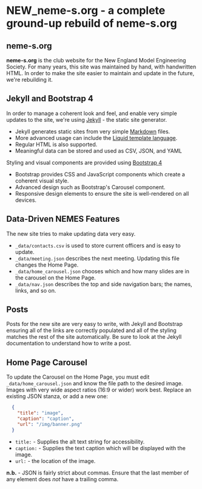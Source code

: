 # NEW_neme-s.org - a complete ground-up rebuild of neme-s.org

## neme-s.org

 **neme-s.org** is the club website for the New England Model Engineering Society. For many years, this site was maintained by hand, with handwritten HTML. In order to make the site easier to maintain and update in the future, we're rebuilding it.

## Jekyll and Bootstrap 4

 In order to manage a coherent look and feel, and enable very simple updates to the site, we're using [Jekyll](https://jekyllrb.com/) - the static site generator.
 + Jekyll generates static sites from very simple [Markdown](https://jekyllrb.com/) files.
 + More advanced usage can include the [Liquid template language](https://github.com/Shopify/liquid/wiki).
 + Regular HTML is also supported.
 + Meaningful data can be stored and used as CSV, JSON, and YAML

 Styling and visual components are provided using [Bootstrap 4](https://getbootstrap.com/docs/4.0/getting-started/introduction/)
 + Bootstrap provides CSS and JavaScript components which create a coherent visual style.
 + Advanced design such as Bootstrap's Carousel component.
 + Responsive design elements to ensure the site is well-rendered on all devices.

## Data-Driven NEMES Features

 The new site tries to make updating data very easy.

 + `_data/contacts.csv` is used to store current officers and is easy to update.
 + `_data/meeting.json` describes the next meeting. Updating this file changes the Home Page.
 + `_data/home_carousel.json` chooses which and how many slides are in the carousel on the Home Page.
 + `_data/nav.json` describes the top and side navigation bars; the names, links, and so on.

## Posts

 Posts for the new site are very easy to write, with Jekyll and Bootstrap ensuring all of the links are correctly populated and all of the styling matches the rest of the site automatically.
 Be sure to look at the Jekyll documentation to understand how to write a post.

## Home Page Carousel

 To update the Carousel on the Home Page, you must edit `_data/home_carousel.json` and know the file path to the desired image. Images with very wide aspect ratios (16:9 or wider) work best.
 Replace an existing JSON stanza, or add a new one:

```JSON
  {  
    "title": "image",
    "caption": "caption",  
    "url": "/img/banner.png"
  }
```

 + `title:` - Supplies the alt text string for accessibility.
 + `caption:` - Supplies the text caption which will be displayed with the image.
 + `url:` - the location of the image.

 **n.b.** - JSON is fairly strict about commas. Ensure that the last member of any element does *not* have a trailing comma.

